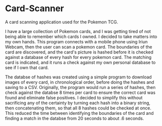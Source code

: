 # Card-Scanner
A card scanning application used for the Pokemon TCG.

I have a large collection of Pokemon cards, and I was getting tired of not being able to remember which cards I owned. I decided to take matters into my own hands.
This program connects with a mobile phone using Iriun Webcam, then the user can scan a pokemon card. The boundaries of the card are discovered, and the card's picture is hashed before it is checked against a database of every hash for every pokemon card. The matching card is indicated, and it runs a check against my own personal database to see if I own that card.

The databse of hashes was created using a simple program to download images of every card, in chronological order, before doing the hashes and saving to a CSV. Originally, the program would run a series of hashes, then check against the databse 8 times per card to ensure the correct card was found and eliminate false positives. I decided to simplify this without sacrificing any of the certainty by turning each hash into a binary string, then concatenating them, so that all 8 hashes could be checked at once. This reduced the time between identifying the boundaries of the card and finding a match in the databse from 20 seconds to about .6 seconds.
